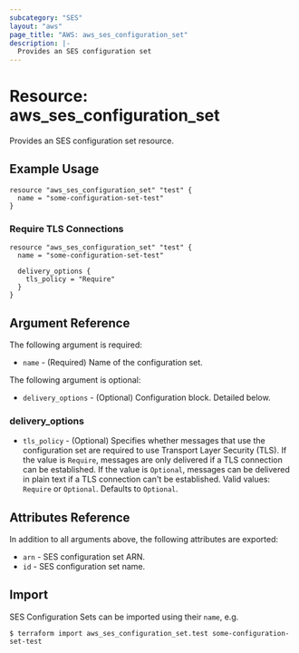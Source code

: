 ```yaml
---
subcategory: "SES"
layout: "aws"
page_title: "AWS: aws_ses_configuration_set"
description: |-
  Provides an SES configuration set
---
```


# Resource: aws_ses_configuration_set

Provides an SES configuration set resource.

## Example Usage

```hcl
resource "aws_ses_configuration_set" "test" {
  name = "some-configuration-set-test"
}
```

### Require TLS Connections

```hcl
resource "aws_ses_configuration_set" "test" {
  name = "some-configuration-set-test"

  delivery_options {
    tls_policy = "Require"
  }
}
```

## Argument Reference

The following argument is required:

* `name` - (Required) Name of the configuration set.

The following argument is optional:

* `delivery_options` - (Optional) Configuration block. Detailed below.

### delivery_options

* `tls_policy` - (Optional) Specifies whether messages that use the configuration set are required to use Transport Layer Security (TLS). If the value is `Require`, messages are only delivered if a TLS connection can be established. If the value is `Optional`, messages can be delivered in plain text if a TLS connection can't be established. Valid values: `Require` or `Optional`. Defaults to `Optional`.

## Attributes Reference

In addition to all arguments above, the following attributes are exported:

* `arn` - SES configuration set ARN.
* `id` - SES configuration set name.

## Import

SES Configuration Sets can be imported using their `name`, e.g.

```
$ terraform import aws_ses_configuration_set.test some-configuration-set-test
```
